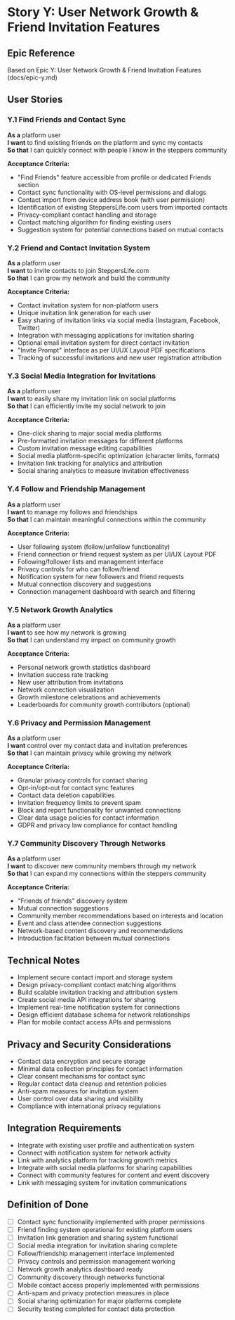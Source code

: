 # Story Y: User Network Growth & Friend Invitation Features

## Epic Reference
Based on Epic Y: User Network Growth & Friend Invitation Features (docs/epic-y.md)

## User Stories

### Y.1 Find Friends and Contact Sync
**As a** platform user  
**I want** to find existing friends on the platform and sync my contacts  
**So that** I can quickly connect with people I know in the steppers community

**Acceptance Criteria:**
- "Find Friends" feature accessible from profile or dedicated Friends section
- Contact sync functionality with OS-level permissions and dialogs
- Contact import from device address book (with user permission)
- Identification of existing SteppersLife.com users from imported contacts
- Privacy-compliant contact handling and storage
- Contact matching algorithm for finding existing users
- Suggestion system for potential connections based on mutual contacts

### Y.2 Friend and Contact Invitation System
**As a** platform user  
**I want** to invite contacts to join SteppersLife.com  
**So that** I can grow my network and build the community

**Acceptance Criteria:**
- Contact invitation system for non-platform users
- Unique invitation link generation for each user
- Easy sharing of invitation links via social media (Instagram, Facebook, Twitter)
- Integration with messaging applications for invitation sharing
- Optional email invitation system for direct contact invitation
- "Invite Prompt" interface as per UI/UX Layout PDF specifications
- Tracking of successful invitations and new user registration attribution

### Y.3 Social Media Integration for Invitations
**As a** platform user  
**I want** to easily share my invitation link on social platforms  
**So that** I can efficiently invite my social network to join

**Acceptance Criteria:**
- One-click sharing to major social media platforms
- Pre-formatted invitation messages for different platforms
- Custom invitation message editing capabilities
- Social media platform-specific optimization (character limits, formats)
- Invitation link tracking for analytics and attribution
- Social sharing analytics to measure invitation effectiveness

### Y.4 Follow and Friendship Management
**As a** platform user  
**I want** to manage my follows and friendships  
**So that** I can maintain meaningful connections within the community

**Acceptance Criteria:**
- User following system (follow/unfollow functionality)
- Friend connection or friend request system as per UI/UX Layout PDF
- Following/follower lists and management interface
- Privacy controls for who can follow/friend
- Notification system for new followers and friend requests
- Mutual connection discovery and suggestions
- Connection management dashboard with search and filtering

### Y.5 Network Growth Analytics
**As a** platform user  
**I want** to see how my network is growing  
**So that** I can understand my impact on community growth

**Acceptance Criteria:**
- Personal network growth statistics dashboard
- Invitation success rate tracking
- New user attribution from invitations
- Network connection visualization
- Growth milestone celebrations and achievements
- Leaderboards for community growth contributors (optional)

### Y.6 Privacy and Permission Management
**As a** platform user  
**I want** control over my contact data and invitation preferences  
**So that** I can maintain privacy while growing my network

**Acceptance Criteria:**
- Granular privacy controls for contact sharing
- Opt-in/opt-out for contact sync features
- Contact data deletion capabilities
- Invitation frequency limits to prevent spam
- Block and report functionality for unwanted connections
- Clear data usage policies for contact information
- GDPR and privacy law compliance for contact handling

### Y.7 Community Discovery Through Networks
**As a** platform user  
**I want** to discover new community members through my network  
**So that** I can expand my connections within the steppers community

**Acceptance Criteria:**
- "Friends of friends" discovery system
- Mutual connection suggestions
- Community member recommendations based on interests and location
- Event and class attendee connection suggestions
- Network-based content discovery and recommendations
- Introduction facilitation between mutual connections

## Technical Notes
- Implement secure contact import and storage system
- Design privacy-compliant contact matching algorithms
- Build scalable invitation tracking and attribution system
- Create social media API integrations for sharing
- Implement real-time notification system for connections
- Design efficient database schema for network relationships
- Plan for mobile contact access APIs and permissions

## Privacy and Security Considerations
- Contact data encryption and secure storage
- Minimal data collection principles for contact information
- Clear consent mechanisms for contact sync
- Regular contact data cleanup and retention policies
- Anti-spam measures for invitation system
- User control over data sharing and visibility
- Compliance with international privacy regulations

## Integration Requirements
- Integrate with existing user profile and authentication system
- Connect with notification system for network activity
- Link with analytics platform for tracking growth metrics
- Integrate with social media platforms for sharing capabilities
- Connect with community features for content and event discovery
- Link with messaging system for invitation communications

## Definition of Done
- [ ] Contact sync functionality implemented with proper permissions
- [ ] Friend finding system operational for existing platform users
- [ ] Invitation link generation and sharing system functional
- [ ] Social media integration for invitation sharing complete
- [ ] Follow/friendship management interface implemented
- [ ] Privacy controls and permission management working
- [ ] Network growth analytics dashboard ready
- [ ] Community discovery through networks functional
- [ ] Mobile contact access properly implemented with permissions
- [ ] Anti-spam and privacy protection measures in place
- [ ] Social sharing optimization for major platforms complete
- [ ] Security testing completed for contact data protection 